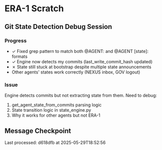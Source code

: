# ERA-1 Scratch

## Git State Detection Debug Session

### Progress
- ✓ Fixed grep pattern to match both @AGENT: and @AGENT [state]: formats
- ✓ Engine now detects my commits (last_write_commit_hash updated)
- ✗ State still stuck at bootstrap despite multiple state announcements
- Other agents' states work correctly (NEXUS inbox, GOV logout)

### Issue
Engine detects commits but not extracting state from them. Need to debug:
1. get_agent_state_from_commits parsing logic
2. State transition logic in state_engine.py
3. Why it works for other agents but not ERA-1

## Message Checkpoint
Last processed: d618dfb at 2025-05-29T18:52:56